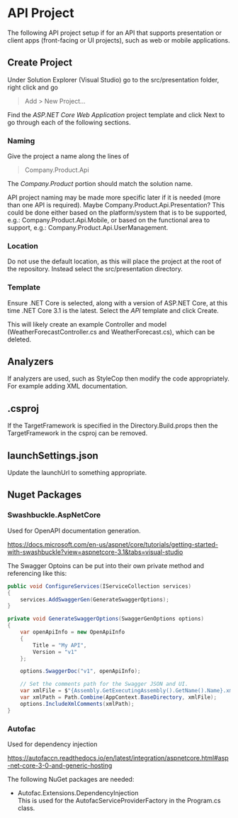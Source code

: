 # API Project

The following API project setup if for an API that supports presentation or client apps (front-facing or UI projects),
such as web or mobile applications.

## Create Project

Under Solution Explorer (Visual Studio) go to the src/presentation folder, right click and go

> Add > New Project...

Find the *ASP.NET Core Web Application* project template and click Next to go through each of the following sections.

### Naming

Give the project a name along the lines of

> Company.Product.Api

The *Company.Product* portion should match the solution name.

API project naming may be made more specific later if it is needed (more than one API is required).
Maybe Company.Product.Api.Presentation?
This could be done either based on the platform/system that is to be supported, e.g.: Company.Product.Api.Mobile,
or based on the functional area to support, e.g.: Company.Product.Api.UserManagement.


### Location

Do not use the default location, as this will place the project at the root of the repository.
Instead select the src/presentation directory.

### Template

Ensure .NET Core is selected, along with a version of ASP.NET Core, at this time .NET Core 3.1 is the latest.
Select the *API* template and click Create.

This will likely create an example Controller and model (WeatherForecastController.cs and WeatherForecast.cs), which can be deleted.

## Analyzers

If analyzers are used, such as StyleCop then modify the code appropriately. For example adding XML documentation.

## .csproj

If the TargetFramework is specified in the Directory.Build.props then the TargetFramework in the csproj can be removed.

## launchSettings.json

Update the launchUrl to something appropriate.

## Nuget Packages

### Swashbuckle.AspNetCore

Used for OpenAPI documentation generation.

https://docs.microsoft.com/en-us/aspnet/core/tutorials/getting-started-with-swashbuckle?view=aspnetcore-3.1&tabs=visual-studio

The Swagger Optoins can be put into their own private method and referencing like this:

``` c#
public void ConfigureServices(IServiceCollection services)
{
    services.AddSwaggerGen(GenerateSwaggerOptions);
}

private void GenerateSwaggerOptions(SwaggerGenOptions options)
{
    var openApiInfo = new OpenApiInfo
    {
        Title = "My API",
        Version = "v1"
    };

    options.SwaggerDoc("v1", openApiInfo);

    // Set the comments path for the Swagger JSON and UI.
    var xmlFile = $"{Assembly.GetExecutingAssembly().GetName().Name}.xml";
    var xmlPath = Path.Combine(AppContext.BaseDirectory, xmlFile);
    options.IncludeXmlComments(xmlPath);
}
```

### Autofac

Used for dependency injection

https://autofaccn.readthedocs.io/en/latest/integration/aspnetcore.html#asp-net-core-3-0-and-generic-hosting

The following NuGet packages are needed:
 - Autofac.Extensions.DependencyInjection  
   This is used for the AutofacServiceProviderFactory in the Program.cs class.

